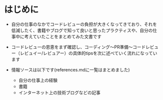 # はじめに

- 自分の仕事のなかでコードレビューの負担が大きくなってきており、それを低減したく、書籍やブログで知って良いと思ったプラクティスや、自分の仕事中に考えていたことをまとめてみた文書です
- コードレビューの恩恵をまず確認し、コーディング〜PR準備〜コードレビュー（レビュイー/レビュアー）の具体的tipsを次に述べていく流れになっています

- 情報ソースは以下です(references.mdに一覧はまとめました)
    - 自分の仕事上の経験
    - 書籍
    - インターネット上の技術ブログなどの記事
